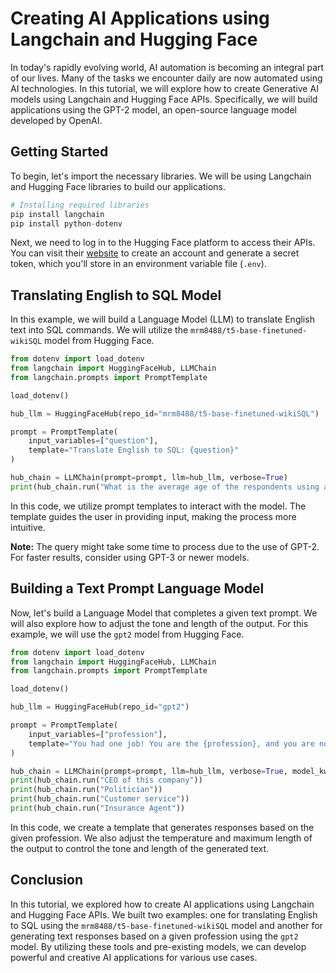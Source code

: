 # Creating AI Applications using Langchain and Hugging Face

In today's rapidly evolving world, AI automation is becoming an integral part of our lives. Many of the tasks we encounter daily are now automated using AI technologies. In this tutorial, we will explore how to create Generative AI models using Langchain and Hugging Face APIs. Specifically, we will build applications using the GPT-2 model, an open-source language model developed by OpenAI.

## Getting Started

To begin, let's import the necessary libraries. We will be using Langchain and Hugging Face libraries to build our applications.

```python
# Installing required libraries
pip install langchain
pip install python-dotenv
```

Next, we need to log in to the Hugging Face platform to access their APIs. You can visit their [website](https://huggingface.co/) to create an account and generate a secret token, which you'll store in an environment variable file (`.env`).

## Translating English to SQL Model

In this example, we will build a Language Model (LLM) to translate English text into SQL commands. We will utilize the `mrm8488/t5-base-finetuned-wikiSQL` model from Hugging Face.

```python
from dotenv import load_dotenv
from langchain import HuggingFaceHub, LLMChain
from langchain.prompts import PromptTemplate

load_dotenv()

hub_llm = HuggingFaceHub(repo_id="mrm8488/t5-base-finetuned-wikiSQL")

prompt = PromptTemplate(
    input_variables=["question"],
    template="Translate English to SQL: {question}"
)

hub_chain = LLMChain(prompt=prompt, llm=hub_llm, verbose=True)
print(hub_chain.run("What is the average age of the respondents using a mobile device?"))
```

In this code, we utilize prompt templates to interact with the model. The template guides the user in providing input, making the process more intuitive.

**Note:** The query might take some time to process due to the use of GPT-2. For faster results, consider using GPT-3 or newer models.

## Building a Text Prompt Language Model

Now, let's build a Language Model that completes a given text prompt. We will also explore how to adjust the tone and length of the output. For this example, we will use the `gpt2` model from Hugging Face.

```python
from dotenv import load_dotenv
from langchain import HuggingFaceHub, LLMChain
from langchain.prompts import PromptTemplate

load_dotenv()

hub_llm = HuggingFaceHub(repo_id="gpt2")

prompt = PromptTemplate(
    input_variables=["profession"],
    template="You had one job! You are the {profession}, and you are not expected to behave like this."
)

hub_chain = LLMChain(prompt=prompt, llm=hub_llm, verbose=True, model_kwargs={'temperature': 0.8, 'max_length': 100})
print(hub_chain.run("CEO of this company"))
print(hub_chain.run("Politician"))
print(hub_chain.run("Customer service"))
print(hub_chain.run("Insurance Agent"))
```

In this code, we create a template that generates responses based on the given profession. We also adjust the temperature and maximum length of the output to control the tone and length of the generated text.

## Conclusion

In this tutorial, we explored how to create AI applications using Langchain and Hugging Face APIs. We built two examples: one for translating English to SQL using the `mrm8488/t5-base-finetuned-wikiSQL` model and another for generating text responses based on a given profession using the `gpt2` model. By utilizing these tools and pre-existing models, we can develop powerful and creative AI applications for various use cases.